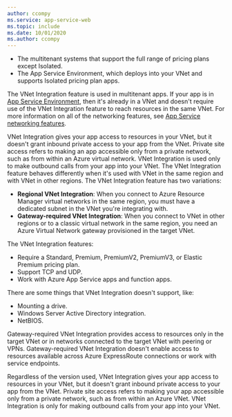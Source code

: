 ```yaml
---
author: ccompy
ms.service: app-service-web
ms.topic: include
ms.date: 10/01/2020
ms.author: ccompy
---
```


* The multitenant systems that support the full range of pricing plans except Isolated.
* The App Service Environment, which deploys into your VNet and supports Isolated pricing plan apps.

The VNet Integration feature is used in multitenant apps. If your app is in [App Service Environment][ASEintro], then it's already in a VNet and doesn't require use of the VNet Integration feature to reach resources in the same VNet. For more information on all of the networking features, see [App Service networking features][Networkingfeatures].

VNet Integration gives your app access to resources in your VNet, but it doesn't grant inbound private access to your app from the VNet. Private site access refers to making an app accessible only from a private network, such as from within an Azure virtual network. VNet Integration is used only to make outbound calls from your app into your VNet. The VNet Integration feature behaves differently when it's used with VNet in the same region and with VNet in other regions. The VNet Integration feature has two variations:

* **Regional VNet Integration**: When you connect to Azure Resource Manager virtual networks in the same region, you must have a dedicated subnet in the VNet you're integrating with.
* **Gateway-required VNet Integration**: When you connect to VNet in other regions or to a classic virtual network in the same region, you need an Azure Virtual Network gateway provisioned in the target VNet.

The VNet Integration features:

* Require a Standard, Premium, PremiumV2, PremiumV3, or Elastic Premium pricing plan.
* Support TCP and UDP.
* Work with Azure App Service apps and function apps.

There are some things that VNet Integration doesn't support, like:

* Mounting a drive.
* Windows Server Active Directory integration.
* NetBIOS.

Gateway-required VNet Integration provides access to resources only in the target VNet or in networks connected to the target VNet with peering or VPNs. Gateway-required VNet Integration doesn't enable access to resources available across Azure ExpressRoute connections or work with service endpoints.

Regardless of the version used, VNet Integration gives your app access to resources in your VNet, but it doesn't grant inbound private access to your app from the VNet. Private site access refers to making your app accessible only from a private network, such as from within an Azure VNet. VNet Integration is only for making outbound calls from your app into your VNet.

<!--Links-->
[ASEintro]: ../articles/app-service/environment/intro.md
[Networkingfeatures]: ../articles/app-service/networking-features.md
